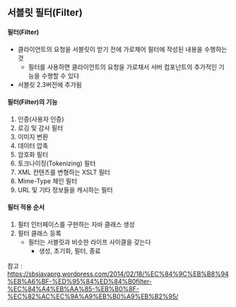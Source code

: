 ## 서블릿 필터(Filter)

#### 필터(Filter)

- 클라이언트의 요청을 서블릿이 받기 전에 가로채어 필터에 작성된 내용을 수행하는 것
  - 필터를 사용하면 클라이언트의 요청을 가로채서 서버 컴포넌트의 추가적인 기능을 수행할 수 있다
- 서블릿 2.3버전에 추가됨



#### 필터(Filter)의 기능

1. 인증(사용자 인증)
2. 로깅 및 감사 필터
3. 이미지 변환
4. 데이터 압축
5. 암호화 필터
6. 토크나이징(Tokenizing) 필터
7. XML 컨텐츠를 변형하는 XSLT 필터
8. Mime-Type 체인 필터
9. URL 및 기타 정보들을 캐시하는 필터



#### 필터 적용 순서

1. 필터 인터페이스를 구현하는 자바 클래스 생성
2. 필터 클래스 등록
   - 필터는 서블릿과 비슷한 라이프 사이클을 갖는다
     - 생성, 초기화, 필터, 종료





참고 : https://sbsjavaprg.wordpress.com/2014/02/18/%EC%84%9C%EB%B8%94%EB%A6%BF-%ED%95%84%ED%84%B0filter-%EC%84%A4%EB%AA%85-%EB%B0%8F-%EC%82%AC%EC%9A%A9%EB%B0%A9%EB%B2%95/
